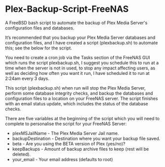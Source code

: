 # Plex-Backup-Script-FreeNAS
A FreeBSD bash script to automate the backup of Plex Media Server's configuration files and databases.

It’s recommended that you backup your Plex Media Server databases and configuration files, and I have created a script (plexbackup.sh) to automate this; see the below for the script.

You need to create a cron job via the Tasks section of the FreeNAS GUI which runs the script plexbackup.sh, I suggest you schedule this to run at a time when the server is not in used, to stop any impact affecting users, as well as deciding how often you want it run, I have scheduled it to run at 2:24am every 3 days.

This script (plexbackup.sh) when run will stop the Plex Media Server, perform some database integrity checks, and backup the databases and configuration files to a location on your FreeNAS server.  The script finishes with an email status update, which includes the status of the database checks.

There are five variables at the beginning of the script which you will need to complete to personalise the script for your FreeNAS Server: 

*	plexMSJailName - The Plex Media Server Jail name.
*	backupDestination - Destination where you want your backup file saved.
*	beta - Are you using the BETA version of Plex (yes/no)?
*	keepBackups - Amount of backup archive files to keep (rest will be deleted).
*	your_email - Your email address (defaults to root)
